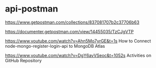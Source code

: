 # api-postman
https://www.getpostman.com/collections/837081707b2c37706b63

https://documenter.getpostman.com/view/14455035/TzCJgVTP

https://www.youtube.com/watch?v=Ahn5Mo7yrGE&t=1s How to Connect node-mongo-register-login-api to MongoDB Atlas

https://www.youtube.com/watch?v=DgY6avVSeoc&t=1052s Activities on GitHub Repository
